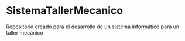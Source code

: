 # SistemaTallerMecanico
Repositorio creado para el desarrollo de un sistema informático para un taller mecánico
